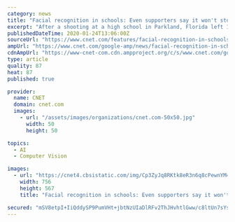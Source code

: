```yaml
---
category: news
title: "Facial recognition in schools: Even supporters say it won't stop shootings"
excerpt: "After a shooting at a high school in Parkland, Florida left 17 people dead, RealNetworks decided to make its facial recognition technology available for free to schools across the US and Canada. If school officials could detect strangers on their campuses, they might be able to stop shooters before they got to a classroom. Anxious to keep ..."
publishedDateTime: 2020-01-24T13:06:00Z
sourceUrl: "https://www.cnet.com/features/facial-recognition-in-schools-even-supporters-say-it-wont-stop-shootings/"
ampUrl: "https://www.cnet.com/google-amp/news/facial-recognition-in-schools-even-supporters-say-it-wont-stop-shootings/"
cdnAmpUrl: "https://www-cnet-com.cdn.ampproject.org/c/s/www.cnet.com/google-amp/news/facial-recognition-in-schools-even-supporters-say-it-wont-stop-shootings/"
type: article
quality: 87
heat: 87
published: true

provider:
  name: CNET
  domain: cnet.com
  images:
    - url: "/assets/images/organizations/cnet.com-50x50.jpg"
      width: 50
      height: 50

topics:
  - AI
  - Computer Vision

images:
  - url: "https://cnet4.cbsistatic.com/img/Cp3ZyJq8RKtk8eR3n6q8cPewnYM=/756x567/2019/03/28/4cdf26ed-f398-47c4-9495-b22006b4e019/facial-recognition-seq-00-04-33-00-still001.png"
    width: 756
    height: 567
    title: "Facial recognition in schools: Even supporters say it won't stop shootings"

secured: "mSV8etpI+IiQddySP9PumVHt+jbtNzUIaDlRFv2ThJHvhtlGww/c8ltUn7sYsv9qjc9GdMaFGi2uWSHoMxDnGtGC02TxD/MWiOtd2MAe0ANY9dcBChgWTxwADI/6rv+YAgM+AK7Xpuy8ZGqA+YlJfA3dz9oY9flgDEFzhbWGYlvIOv+PgTdv0x+QF9vqm7/TTZ/hVC/oq3ADjagL/qJWMO0qAiLZRPsJwWGAvjsdlGJLcSfesgBi4CtLkwsiJlmCdINNZKNMZH98MsVoKg7i10QK8D06X5W3WiOarhxk6ndhrk6SFViIfAJL1GCgLGTqtU8ax5OJ+aGn8pDFGkHSMSaoZk8LHUqlctVpmv6E5FbNidesxQ5fYlcHUxHi2S+zlwl7ziKee5wtWu837ui9YFPWe6+k4sWH5AKRE1foAWTWOsa7REaPNFACZS8yErqWM+oTbzSxXqtl8HnKCq9WQFBqwmT9PRSAvowWL3NRhT8=;BRAvWfvLIW3lwBIOtei66w=="
---
```


